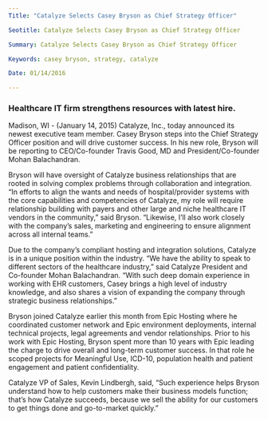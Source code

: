 ```yaml
---
Title: "Catalyze Selects Casey Bryson as Chief Strategy Officer"

Seotitle: Catalyze Selects Casey Bryson as Chief Strategy Officer

Summary: Catalyze Selects Casey Bryson as Chief Strategy Officer

Keywords: casey bryson, strategy, catalyze

Date: 01/14/2016

---
```

### Healthcare IT firm strengthens resources with latest hire.

Madison, WI - (January 14, 2015)  Catalyze, Inc., today announced its newest executive team member. Casey Bryson steps into the Chief Strategy Officer position and will drive customer success. In his new role, Bryson will be reporting to CEO/Co-founder Travis Good, MD and President/Co-founder Mohan Balachandran.

Bryson will have oversight of Catalyze business relationships that are rooted in solving complex problems through collaboration and integration. “In efforts to align the wants and needs of hospital/provider systems with the core capabilities and competencies of Catalyze, my role will require relationship building with payers and other large and niche healthcare IT vendors in the community,” said Bryson. “Likewise, I’ll also work closely with the company’s sales, marketing and engineering to ensure alignment across all internal teams.”

Due to the company’s compliant hosting and integration solutions, Catalyze is in a unique position within the industry. “We have the ability to speak to different sectors of the healthcare industry,” said Catalyze President and Co-founder Mohan Balachandran. “With such deep domain experience in working with EHR customers, Casey brings a high level of industry knowledge, and also shares a vision of expanding the company through strategic business relationships.”  

Bryson joined Catalyze earlier this month from Epic Hosting where he coordinated customer network and Epic environment deployments, internal technical projects, legal agreements and vendor relationships. Prior to his work with Epic Hosting, Bryson spent more than 10 years with Epic leading the charge to drive overall and long-term customer success. In that role he scoped projects for Meaningful Use, ICD-10, population health and patient engagement and patient confidentiality.

Catalyze VP of Sales, Kevin Lindbergh, said, “Such experience helps Bryson understand how to help customers make their business models function; that’s how Catalyze succeeds, because we sell the ability for our customers to get things done and go-to-market quickly.”